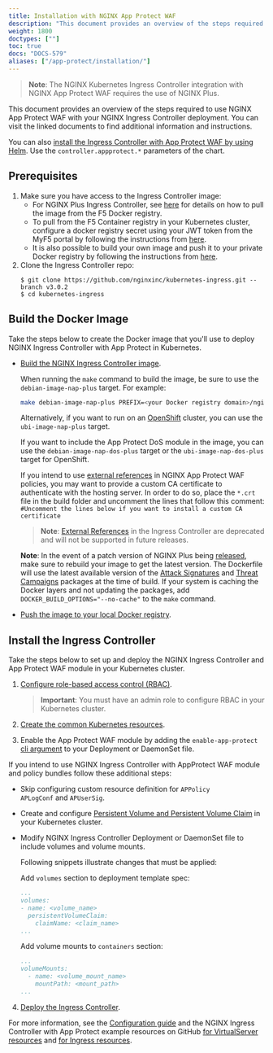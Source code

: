 ```yaml
---
title: Installation with NGINX App Protect WAF
description: "This document provides an overview of the steps required to use NGINX App Protect WAF with your NGINX Ingress Controller deployment."
weight: 1800
doctypes: [""]
toc: true
docs: "DOCS-579"
aliases: ["/app-protect/installation/"]
---
```


> **Note**: The NGINX Kubernetes Ingress Controller integration with NGINX App Protect WAF requires the use of NGINX Plus.

This document provides an overview of the steps required to use NGINX App Protect WAF with your NGINX Ingress Controller deployment. You can visit the linked documents to find additional information and instructions.

You can also [install the Ingress Controller with App Protect WAF by using Helm](/nginx-ingress-controller/installation/installation-with-helm/). Use the `controller.appprotect.*` parameters of the chart.

## Prerequisites

1. Make sure you have access to the Ingress Controller image:
    * For NGINX Plus Ingress Controller, see [here](/nginx-ingress-controller/installation/pulling-ingress-controller-image) for details on how to pull the image from the F5 Docker registry.
    * To pull from the F5 Container registry in your Kubernetes cluster, configure a docker registry secret using your JWT token from the MyF5 portal by following the instructions from [here](/nginx-ingress-controller/installation/using-the-jwt-token-docker-secret).
    * It is also possible to build your own image and push it to your private Docker registry by following the instructions from [here](/nginx-ingress-controller/installation/building-ingress-controller-image).
2. Clone the Ingress Controller repo:
    ```
    $ git clone https://github.com/nginxinc/kubernetes-ingress.git --branch v3.0.2
    $ cd kubernetes-ingress
    ```

## Build the Docker Image

Take the steps below to create the Docker image that you'll use to deploy NGINX Ingress Controller with App Protect in Kubernetes.

- [Build the NGINX Ingress Controller image](/nginx-ingress-controller/installation/building-ingress-controller-image).

    When running the `make` command to build the image, be sure to use the `debian-image-nap-plus` target. For example:

    ```bash
    make debian-image-nap-plus PREFIX=<your Docker registry domain>/nginx-plus-ingress
    ```
    Alternatively, if you want to run on an [OpenShift](https://www.openshift.com/) cluster, you can use the `ubi-image-nap-plus` target.

    If you want to include the App Protect DoS module in the image, you can use the `debian-image-nap-dos-plus` target or the `ubi-image-nap-dos-plus` target for OpenShift.

    If you intend to use [external references](https://docs.nginx.com/nginx-app-protect/configuration/#external-references) in NGINX App Protect WAF policies, you may want to provide a custom CA certificate to authenticate with the hosting server.
    In order to do so, place the `*.crt` file in the build folder and uncomment the lines that follow this comment:
    `#Uncomment the lines below if you want to install a custom CA certificate`

     > **Note**: [External References](/nginx-app-protect/configuration-guide/configuration/#external-references) in the Ingress Controller are deprecated and will not be supported in future releases.

    **Note**: In the event of a patch version of NGINX Plus being [released](/nginx/releases/), make sure to rebuild your image to get the latest version. The Dockerfile will use the latest available version of the [Attack Signatures](/nginx-app-protect/configuration/#attack-signatures) and [Threat Campaigns](/nginx-app-protect/configuration/#threat-campaigns) packages at the time of build. If your system is caching the Docker layers and not updating the packages, add `DOCKER_BUILD_OPTIONS="--no-cache"` to the `make` command.

- [Push the image to your local Docker registry](/nginx-ingress-controller/installation/building-ingress-controller-image/#building-the-image-and-pushing-it-to-the-private-registry).

## Install the Ingress Controller

Take the steps below to set up and deploy the NGINX Ingress Controller and App Protect WAF module in your Kubernetes cluster.

1. [Configure role-based access control (RBAC)](/nginx-ingress-controller/installation/installation-with-manifests/#1-configure-rbac).

    > **Important**: You must have an admin role to configure RBAC in your Kubernetes cluster.

2. [Create the common Kubernetes resources](/nginx-ingress-controller/installation/installation-with-manifests/#2-create-common-resources).

3. Enable the App Protect WAF module by adding the `enable-app-protect` [cli argument](/nginx-ingress-controller/configuration/global-configuration/command-line-arguments/#cmdoption-enable-app-protect) to your Deployment or DaemonSet file.

If you intend to use NGINX Ingress Controller with AppProtect WAF module and policy bundles follow these additional steps:

- Skip configuring custom resource definition for `APPolicy` `APLogConf` and `APUserSig`.

- Create and configure [Persistent Volume and Persistent Volume Claim](https://kubernetes.io/docs/concepts/storage/persistent-volumes/) in your Kubernetes cluster.

- Modify NGINX Ingress Controller Deployment or DaemonSet file to include volumes and volume mounts.

    Following snippets illustrate changes that must be applied:

    Add `volumes` section to deployment template spec:
    ```yaml
    ...
    volumes:
    - name: <volume_name>
      persistentVolumeClaim:
        claimName: <claim_name>
    ...
    ```
    Add volume mounts to `containers` section:
    ```yaml
    ...
    volumeMounts:
      - name: <volume_mount_name>
        mountPath: <mount_path>
    ...
    ```

4. [Deploy the Ingress Controller](/nginx-ingress-controller/installation/installation-with-manifests/#3-deploy-the-ingress-controller).



For more information, see the [Configuration guide](/nginx-ingress-controller/app-protect/configuration) and the NGINX Ingress Controller with App Protect example resources on GitHub [for VirtualServer resources](https://github.com/nginxinc/kubernetes-ingress/tree/v3.0.2/examples/custom-resources/app-protect-waf) and [for Ingress resources](https://github.com/nginxinc/kubernetes-ingress/tree/v3.0.2/examples/ingress-resources/app-protect-waf).
